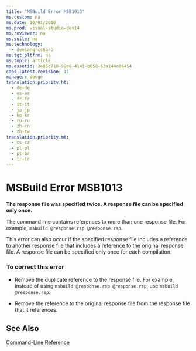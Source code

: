 ```yaml
---
title: "MSBuild Error MSB1013"
ms.custom: na
ms.date: 10/01/2016
ms.prod: visual-studio-dev14
ms.reviewer: na
ms.suite: na
ms.technology: 
  - devlang-csharp
ms.tgt_pltfrm: na
ms.topic: article
ms.assetid: 3e85c710-99e6-4141-b058-63a144a06454
caps.latest.revision: 11
manager: douge
translation.priority.ht: 
  - de-de
  - es-es
  - fr-fr
  - it-it
  - ja-jp
  - ko-kr
  - ru-ru
  - zh-cn
  - zh-tw
translation.priority.mt: 
  - cs-cz
  - pl-pl
  - pt-br
  - tr-tr
---
```

# MSBuild Error MSB1013
**The response file was specified twice. A response file can be specified only once.**  
  
 The command line contains references to more than one response file. For example, `msbuild @response.rsp @response.rsp`.  
  
 This error can also occur if the specified response file includes a reference to another response file that includes a reference to the original response file. A response file can be specified only once for each compilation.  
  
### To correct this error  
  
-   Remove the duplicate reference to the response file. For example, instead of using `msbuild @response.rsp @response.rsp`, use `msbuild @response.rsp`.  
  
-   Remove the reference to the original response file from the response file that it references.  
  
## See Also  
 [Command-Line Reference](../VS_IDE/MSBuild-Command-Line-Reference.md)